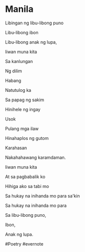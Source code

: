 # Manila

Libingan ng libu-libong puno

Libu-libong ibon

Libu-libong anak ng lupa,

Iiwan muna kita

Sa kanlungan

Ng dilim

Habang

Natutulog ka

Sa papag ng sakim

Hinihele ng ingay

Usok

Pulang mga ilaw

Hinahaplos ng gutom

Karahasan

Nakahahawang karamdaman.

Iiwan muna kita

At sa pagbabalik ko

Hihiga ako sa tabi mo

Sa hukay na inihanda mo para sa'kin

Sa hukay na inihanda mo para

Sa libu-libong puno,

Ibon,

Anak ng lupa.

\#Poetry #evernote

